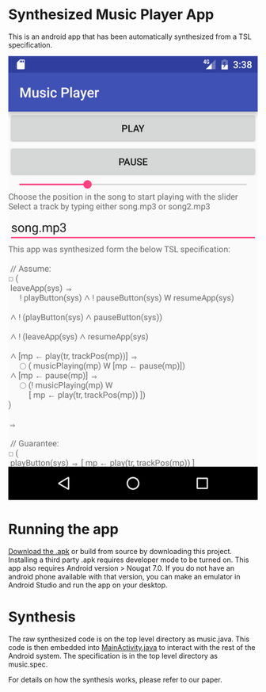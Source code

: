 # Synthesized Music Player App

This is an android app that has been automatically synthesized from a TSL specification.

![Screenshot of the app](DemoScreenshot.png)

# Running the app

[Download the .apk](https://drive.google.com/file/d/0B4bcBamuuNyxeU5LT3RGRlQxNW8/view?usp=sharing) or build from source by downloading this project. Installing a third party .apk requires developer mode to be turned on. This app also requires Android version > Nougat 7.0. If you do not have an android phone available with that version, you can make an emulator in Android Studio and run the app on your desktop.

# Synthesis

The raw synthesized code is on the top level directory as music.java. This code is then embedded into [MainActivity.java](/app/src/main/java/com/example/mark/myapplication/MainActivity.java) to interact with the rest of the Android system. The specification is in the top level directory as music.spec.

For details on how the synthesis works, please refer to our paper.
